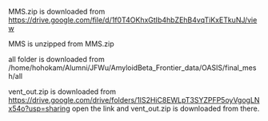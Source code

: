 MMS.zip
is downloaded from https://drive.google.com/file/d/1f0T4OKhxGtIb4hbZEhB4vqTiKxETkuNJ/view

MMS is unzipped from MMS.zip

all folder is downloaded from 
/home/hohokam/Alumni/JFWu/AmyloidBeta_Frontier_data/OASIS/final_mesh/all


vent_out.zip is downloaded from 
https://drive.google.com/drive/folders/1lS2HiC8EWLpT3SYZPFP5oyVgogLNx54o?usp=sharing
open the link and vent_out.zip is downloaded from there.
